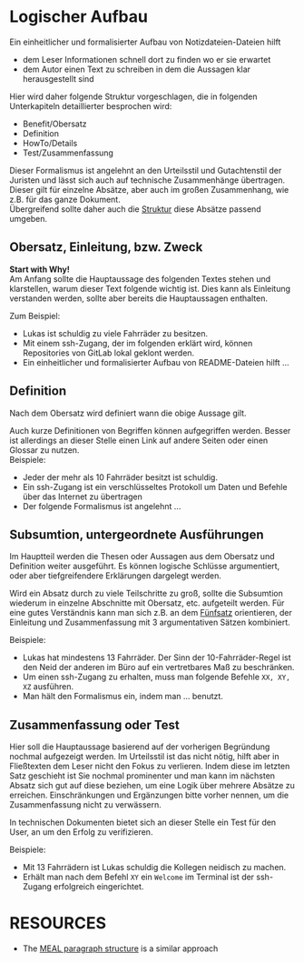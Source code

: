 Logischer Aufbau
================================================================================

Ein einheitlicher und formalisierter Aufbau von Notizdateien-Dateien hilft 
* dem Leser Informationen schnell dort zu finden wo er sie erwartet
* dem Autor einen Text zu schreiben in dem die Aussagen klar herausgestellt sind

Hier wird daher folgende Struktur vorgeschlagen, die in folgenden Unterkapiteln detaillierter besprochen wird:
* Benefit/Obersatz
* Definition
* HowTo/Details
* Test/Zusammenfassung

Dieser Formalismus ist angelehnt an den Urteilsstil und Gutachtenstil der Juristen und lässt sich auch auf technische Zusammenhänge übertragen. 
Dieser gilt für einzelne Absätze, aber auch im großen Zusammenhang, wie z.B. für das ganze Dokument.  
Übergreifend sollte daher auch die [Struktur](style.md) diese Absätze passend umgeben.  


Obersatz, Einleitung, bzw. Zweck
----------------------------------------------------------------------

**Start with Why!**  
Am Anfang sollte die Hauptaussage des folgenden Textes stehen und klarstellen, warum dieser Text folgende wichtig ist. 
Dies kann als Einleitung verstanden werden, sollte aber bereits die Hauptaussagen enthalten.  

Zum Beispiel:  
* Lukas ist schuldig zu viele Fahrräder zu besitzen. 
* Mit einem ssh-Zugang, der im folgenden erklärt wird, können Repositories von GitLab lokal geklont werden. 
* Ein einheitlicher und formalisierter Aufbau von README-Dateien hilft ... 


Definition
----------------------------------------------------------------------

Nach dem Obersatz wird definiert wann die obige Aussage gilt. 

Auch kurze Definitionen von Begriffen können aufgegriffen werden. 
Besser ist allerdings an dieser Stelle einen Link auf andere Seiten oder einen Glossar zu nutzen.  
Beispiele:  
* Jeder der mehr als 10 Fahrräder besitzt ist schuldig. 
* Ein ssh-Zugang ist ein verschlüsseltes Protokoll um Daten und Befehle über das Internet zu übertragen
* Der folgende Formalismus ist angelehnt ... 


Subsumtion, untergeordnete Ausführungen
----------------------------------------------------------------------

Im Hauptteil werden die Thesen oder Aussagen aus dem Obersatz und Definition weiter ausgeführt. 
Es können logische Schlüsse argumentiert, oder aber tiefgreifendere Erklärungen dargelegt werden. 

Wird ein Absatz durch zu viele Teilschritte zu groß, sollte die Subsumtion wiederum in einzelne Abschnitte mit Obersatz, etc. aufgeteilt werden. 
Für eine gutes Verständnis kann man sich z.B. an dem [Fünfsatz] orientieren, der Einleitung und Zusammenfassung mit 3 argumentativen Sätzen kombiniert. 

Beispiele: 
* Lukas hat mindestens 13 Fahrräder. Der Sinn der 10-Fahrräder-Regel ist den Neid der anderen im Büro auf ein vertretbares Maß zu beschränken. 
* Um einen ssh-Zugang zu erhalten, muss man folgende Befehle `XX, XY, XZ` ausführen. 
* Man hält den Formalismus ein, indem man ... benutzt. 

[Fünfsatz]:     http://mcgym.de/fileadmin/user_upload/Unterricht/Deutsch/EroerterndesErschliessen/Fuenfsatz.pdf


Zusammenfassung oder Test
----------------------------------------------------------------------

Hier soll die Hauptaussage basierend auf der vorherigen Begründung nochmal aufgezeigt werden. 
Im Urteilsstil ist das nicht nötig, hilft aber in Fließtexten dem Leser nicht den Fokus zu verlieren. 
Indem diese im letzten Satz geschieht ist Sie nochmal prominenter und man kann im nächsten Absatz sich gut auf diese beziehen, um eine Logik über mehrere Absätze zu erreichen. 
Einschränkungen und Ergänzungen bitte vorher nennen, um die Zusammenfassung nicht zu verwässern. 

In technischen Dokumenten bietet sich an dieser Stelle ein Test für den User, an um den Erfolg zu verifizieren. 

Beispiele: 
* Mit 13 Fahrrädern ist Lukas schuldig die Kollegen neidisch zu machen. 
* Erhält man nach dem Befehl `XY` ein `Welcome` im Terminal ist der ssh-Zugang erfolgreich eingerichtet. 



RESOURCES
======================================================================

* The [MEAL paragraph structure](https://www.unr.edu/writing-speaking-center/student-resources/writing-speaking-resources/paragraph-structure) is a similar approach  
